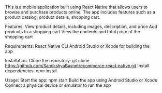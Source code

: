 This is a mobile application built using React Native that allows 
users to browse and purchase products online. The app includes features such as a product catalog, product details, shopping cart.

Features:
View product details, including images, description, and price
Add products to a shopping cart
View the contents and total price of the shopping cart

Requirements:
React Native CLI
Android Studio or Xcode for building the app

Installation:
Clone the repository: git clone https://github.com/SamikshyaBasnet/ecommerce-react-native.git
Install dependencies: npm install

Usage:
Start the app: npm start
Build the app using Android Studio or Xcode
Connect a physical device or emulator to run the app
